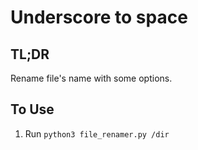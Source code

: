 # Underscore to space

## TL;DR

Rename file's name with some options.

## To Use

1. Run `python3 file_renamer.py /dir`
